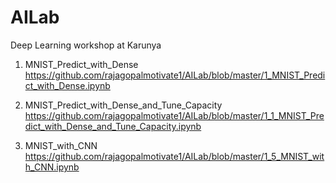 # AILab
Deep Learning workshop at Karunya

1.    MNIST_Predict_with_Dense
https://github.com/rajagopalmotivate1/AILab/blob/master/1_MNIST_Predict_with_Dense.ipynb


2.    MNIST_Predict_with_Dense_and_Tune_Capacity
https://github.com/rajagopalmotivate1/AILab/blob/master/1_1_MNIST_Predict_with_Dense_and_Tune_Capacity.ipynb




3.    MNIST_with_CNN
https://github.com/rajagopalmotivate1/AILab/blob/master/1_5_MNIST_with_CNN.ipynb 
